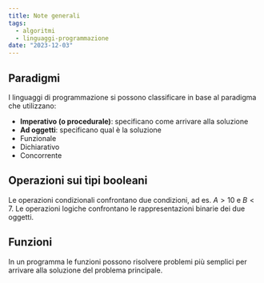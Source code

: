 ```yaml
---
title: Note generali
tags:
  - algoritmi
  - linguaggi-programmazione
date: "2023-12-03"
---
```


## Paradigmi
I linguaggi di programmazione si possono classificare in base al paradigma che utilizzano:
- **Imperativo (o procedurale)**: specificano come arrivare alla soluzione
- **Ad oggetti**: specificano qual è la soluzione
- Funzionale
- Dichiarativo
- Concorrente

## Operazioni sui tipi booleani
Le operazioni condizionali confrontano due condizioni, ad es. $A > 10$ e $B < 7$.
Le operazioni logiche confrontano le rappresentazioni binarie dei due oggetti.

## Funzioni
In un programma le funzioni possono risolvere problemi più semplici per arrivare alla soluzione del problema principale.
